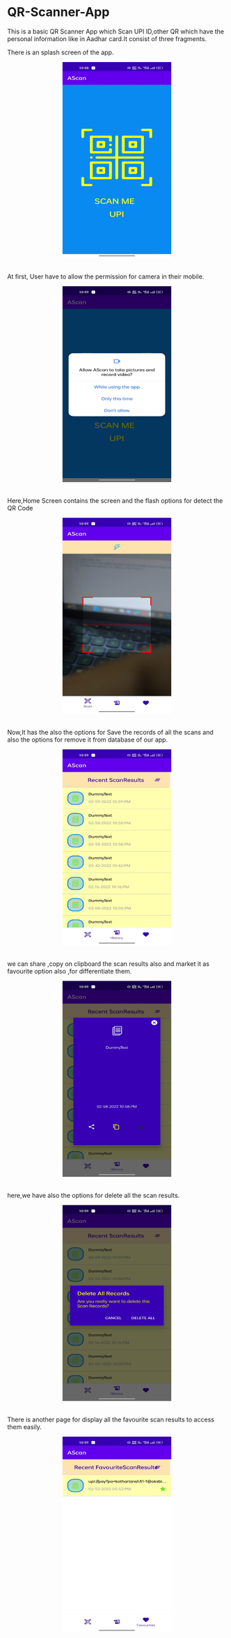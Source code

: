 # QR-Scanner-App
This is a basic QR Scanner App which Scan UPI ID,other QR which have the personal information like in Aadhar card.It consist of three fragments.

There is an splash screen of the app.
<p align="center">
<img src="./assets/splash.jpeg" width="250" height="450">
</p>
</br>
At first, User have 
to allow the permission for camera in their mobile. 
<p align="center">
<img src="./assets/permission.jpeg" width="250" height="450">
</p>
</br>
Here,Home Screen contains the screen and the flash options for detect the QR Code 
<p align="center">
<img src="./assets/scanner.jpeg" width="250" height ="450">
</p>
</br>
Now,It has the also the options for Save the records of all the scans and also the options for remove it from database of our app.
<p align="center">
<img src="./assets/recent history.jpeg" width="250" height ="450">
</p>
</br>
we can share ,copy on clipboard  the scan results also and market it as favourite option also ,for differentiate them.
<p align="center">
<img src="./assets/alert dialog.jpeg" width="250" height ="450">
</p>
</br>
here,we have also the options for delete all the scan results.
<p align="center">
<img src="./assets/delete.jpeg" width="250" height ="450">
</p>
</br>
There is another page for display all the favourite scan results to access  them easily.
<p align="center">
<img src="./assets/favourite.jpeg" width="250" height ="450">
</p>
</br>

